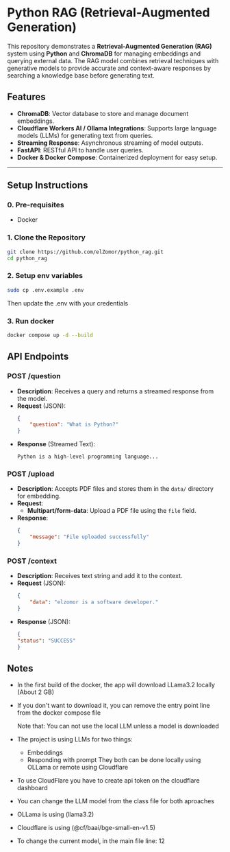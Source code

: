 # Python RAG (Retrieval-Augmented Generation)

This repository demonstrates a **Retrieval-Augmented Generation (RAG)** system using **Python** and **ChromaDB** for
managing embeddings and querying external data. The RAG model combines retrieval techniques with generative models to
provide accurate and context-aware responses by searching a knowledge base before generating text.

## Features

- **ChromaDB**: Vector database to store and manage document embeddings.
- **Cloudflare Workers AI / Ollama Integrations**: Supports large language models (LLMs) for generating text from
  queries.
- **Streaming Response**: Asynchronous streaming of model outputs.
- **FastAPI**: RESTful API to handle user queries.
- **Docker & Docker Compose**: Containerized deployment for easy setup.

---

## Setup Instructions

### 0. Pre-requisites

* Docker

### 1. Clone the Repository

```bash
git clone https://github.com/elZomor/python_rag.git
cd python_rag
```

### 2. Setup env variables

```bash
sudo cp .env.example .env
```

Then update the .env with your credentials

### 3. Run docker

```bash
docker compose up -d --build
```

## API Endpoints

### **POST /question**

- **Description**: Receives a query and returns a streamed response from the model.
- **Request** (JSON):
    ```json
    {
        "question": "What is Python?"
    }
    ```
- **Response** (Streamed Text):
    ```
    Python is a high-level programming language...
    ```

### **POST /upload**

- **Description**: Accepts PDF files and stores them in the `data/` directory for embedding.
- **Request**:
    - **Multipart/form-data**: Upload a PDF file using the `file` field.
- **Response**:
    ```json
    {
        "message": "File uploaded successfully"
    }
    ```

### **POST /context**

- **Description**: Receives text string and add it to the context.
- **Request** (JSON):
    ```json
    {
        "data": "elzomor is a software developer."
    }
    ```
- **Response** (JSON):
    ```json
    {
    "status": "SUCCESS"
    }
    ```

## Notes

* In the first build of the docker, the app will download LLama3.2 locally (About 2 GB)
* If you don't want to download it, you can remove the entry point line from the docker compose file

  Note that: You can not use the local LLM unless a model is downloaded
* The project is using LLMs for two things:
    * Embeddings
    * Responding with prompt
      They both can be done locally using OLLama or remote using Cloudflare
* To use CloudFlare you have to create api token on the cloudflare dashboard
* You can change the LLM model from the class file for both aproaches
* OLLama is using (llama3.2)
* Cloudflare is using (@cf/baai/bge-small-en-v1.5)
* To change the current model, in the main file line: 12